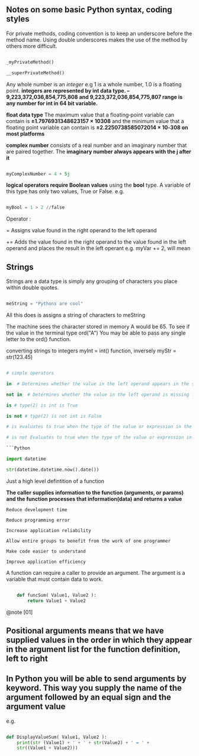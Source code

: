 ## Notes on some basic Python syntax, coding styles

For private methods, coding convention is to keep an underscore before the method name. Using double underscores makes the use of the method by others more difficult.

```Python

_myPrivateMethod()

__superPrivateMethod()


```

Any whole number is an *integer* e.g 1 is a whole number, 1.0 is a floating point. **integers are represented by int data type. –9,223,372,036,854,775,808 and 9,223,372,036,854,775,807 range is any number for int in 64 bit variable.**

**float data type** The maximum value that a floating‐point variable
can contain is **±1.7976931348623157 × 10308** and the minimum value that a floating point variable can contain is **±2.2250738585072014 × 10‐308 on most platforms**

**complex number** consists of a real number and an imaginary number that are paired together. The **imaginary number always appears with the j after it**

```Python

myComplexNumber = 4 + 5j


```

**logical operators require Boolean values** using the **bool** type. A variable of this type has only two values, True or False. e.g. 

```Python

myBool = 1 > 2 //false

```

Operator :

= Assigns value found in the right operand to the left operand

+= Adds the value found in the right operand to the value found in the left operand and places the result in the left operant e.g. myVar += 2, will mean 


## Strings 

Strings are a data type is simply any grouping of characters you place within double quotes.

```Python

meString = "Pythons are cool" 

```

All this does is assigns a string of characters to meString

The machine sees the character stored in memory A would be 65. To see if the value in the terminal type ord("A")
You may be able to pass any single letter to the ord() function.

converting strings to integers myInt = int() function, inversely myStr = str(123.45)


```Python

# simple operators

in  # Determines whether the value in the left operand appears in the sequence found in the right operand

not in  # Determines whether the value in the left operand is missing from the sequence found in the right operand

is # type(2) is int is True

is not # type(2) is not int is False

# is evaluates to true when the type of the value or expression in the right operand points to the same type in the left operand

# is not Evaluates to true when the type of the value or expression in the right operand points to a different type than the value or expression in the left operand

```Python

import datetime

str(datetime.datetime.now().date())

```

Just a high level defintition of a function 

**The caller supplies information to the function (arguments, or params) and the function processes that information(data)
and returns a value**

	Reduce development time

	Reduce programming error

	Increase application reliability

	Allow entire groups to benefit from the work of one programmer

	Make code easier to understand

	Improve application efficiency


A function can require a caller to provide an argument. The argument is a variable that must contain data to work.

```Python

	def funcSum( Value1, Value2 ):
		return Value1 + Value2 

```

@note [01]

## Positional arguments means that we have supplied values in the order in which they appear in the argument list for the function definition, left to right

## In Python you will be able to send arguments by keyword. This way you supply the name of the argument followed by an equal sign and the argument value

e.g.

```Python

def DisplayValueSum( Value1, Value2 ):
	print(str (Value1) + ' + ' + str(Value2) + ' = ' + 
	str((Value1 + Value2)))

```



